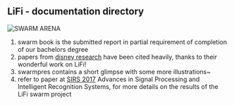 ## LiFi - documentation directory

![SWARM ARENA](https://github.com/nilay994/swarm_lifi/blob/master/documentation/arena.jpg)

1. swarm book is the submitted report in partial requirement of completion of our bachelors degree
2. papers from [disney research](https://www.disneyresearch.com/publication/led-to-led-visible-light-communication-networks/) have been cited heavily, thanks to their wonderful work on LiFi! 
3. swarmpres contains a short glimpse with some more illustrations~
4. refer to paper at [SIRS 2017](https://link.springer.com/chapter/10.1007/978-3-319-67934-1_18) Advances in Signal Processing and Intelligent Recognition Systems, for more details on the results of the LiFi swarm project